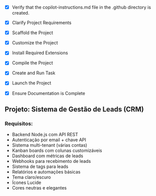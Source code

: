 <!-- Use this file to provide workspace-specific custom instructions to Copilot. For more details, visit https://code.visualstudio.com/docs/copilot/copilot-customization#_use-a-githubcopilotinstructionsmd-file -->
- [x] Verify that the copilot-instructions.md file in the .github directory is created.

- [x] Clarify Project Requirements

- [x] Scaffold the Project

- [x] Customize the Project

- [x] Install Required Extensions

- [x] Compile the Project

- [x] Create and Run Task

- [x] Launch the Project

- [x] Ensure Documentation is Complete

## Projeto: Sistema de Gestão de Leads (CRM)

### Requisitos:
- Backend Node.js com API REST
- Autenticação por email + chave API
- Sistema multi-tenant (várias contas)
- Kanban boards com colunas customizáveis
- Dashboard com métricas de leads
- Webhooks para recebimento de leads
- Sistema de tags para leads
- Relatórios e automações básicas
- Tema claro/escuro
- Ícones Lucide
- Cores neutras e elegantes
